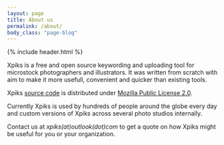 ```yaml
---
layout: page
title: About us
permalink: /about/
body_class: "page-blog"
---
```


{% include header.html %}

<div class="row">
  <div class="small-12">
    <div class="single-post">
      <div class="post-item">
        <div class="post-content">
          <p> Xpiks is a free and open source keywording and uploading tool for microstock photographers and illustrators. It was written from scratch with aim to make it more usefull, convenient and quicker than existing tools.
          </p>
          <p>
            Xpiks <a href="https://github.com/ribtoks/xpiks" target="_blank">source code</a> is distributed under <a href="https://www.mozilla.org/en-US/MPL/2.0/">Mozilla Public License 2.0</a>.
          </p>
          <p>
            Currently Xpiks is used by hundreds of people around the globe every day and custom versions of Xpiks across several photo studios internally.
          </p>
          <p>
            Contact us at <i>xpiks(at)outlook(dot)com</i> to get a quote on how Xpiks might be useful for you or your organization.
          </p>
        </div>
      </div>
    </div>
    <!-- /single post -->
  </div>
</div>
